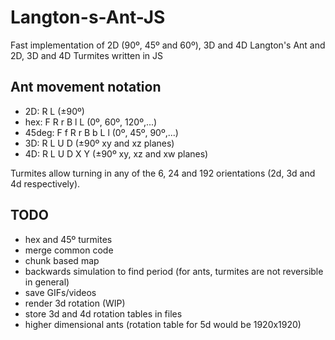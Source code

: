 # Langton-s-Ant-JS
Fast implementation of 2D (90º, 45º and 60º), 3D and 4D Langton's Ant and 2D, 3D and 4D Turmites written in JS

## Ant movement notation

- 2D: R L (±90º)
- hex: F R r B l L (0º, 60º, 120º,...)
- 45deg: F f R r B b L l (0º, 45º, 90º,...)
- 3D: R L U D (±90º xy and xz planes)
- 4D: R L U D X Y (±90º xy, xz and xw planes)

Turmites allow turning in any of the 6, 24 and 192 orientations (2d, 3d and 4d respectively).

## TODO

- hex and 45º turmites
- merge common code
- chunk based map
- backwards simulation to find period (for ants, turmites are not reversible in general)
- save GIFs/videos
- render 3d rotation (WIP)
- store 3d and 4d rotation tables in files
- higher dimensional ants (rotation table for 5d would be 1920x1920)